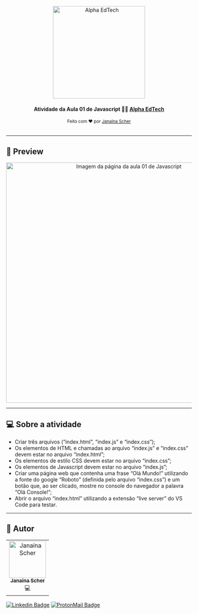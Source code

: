 <div align="center">
	<a href="https://www.alphaedtech.org.br/">
		<img src="https://user-images.githubusercontent.com/79182711/171509048-91800b54-de74-4dae-9924-3ce431a7cef2.png" alt="Alpha EdTech" title="Alpha EdTech" width="250" />
	</a>
	<h4>
    Atividade da Aula 01 de Javascript 💃🏻
    <a  href="https://www.alphaedtech.org.br/">
        Alpha EdTech
    </a>
	</h4>
	<sub> Feito com ❤️ por <a href="https://github.com/janascher">Janaína Scher</a></sub>
</div>
<br />

---

## 👀 Preview

<div align="center">
	<a href="https://janascher.github.io/javascript-alpha-edtech/">
		<img src="https://user-images.githubusercontent.com/79182711/171922165-aa0231c1-d330-45d4-811e-0a1902a7bddf.PNG" alt="Imagem da página da aula 01 de Javascript" title="Imagem da página da aula 01 de Javascript" width="650" />
	</a>
</div>

--- 

## 💻 Sobre a atividade

- Criar três arquivos (“index.html”, “index.js” e “index.css”);
- Os elementos de HTML e chamadas ao arquivo “index.js” e “index.css” devem
estar no arquivo “index.html”;
- Os elementos de estilo CSS devem estar no arquivo “index.css”;
- Os elementos de Javascript devem estar no arquivo “index.js”;
- Criar uma página web que contenha uma frase “Olá Mundo!” utilizando a fonte
do google “Roboto” (definida pelo arquivo “index.css”) e um botão que, ao ser
clicado, mostre no console do navegador a palavra “Olá Console!”;
- Abrir o arquivo “index.html” utilizando a extensão “live server” do VS Code para testar.

---

## 🦸 Autor

<table>
	<tr>
		<td align="center">
			<a href="https://github.com/janascher">
				<img src="https://avatars.githubusercontent.com/u/79182711?v=4" width="100px;" alt="Janaína Scher"/>
				<br />
				<sub>
					<b>Janaína Scher</b>
				</sub>
			</a>
			<br />💻<br />
		</td>
	</tr>
</table>

[![Linkedin Badge](https://img.shields.io/badge/LinkedIn-0077B5?style=for-the-badge&logo=linkedin&logoColor=white)](https://www.linkedin.com/in/janainascher/) 
[![ProtonMail Badge](https://img.shields.io/badge/ProtonMail-8B89CC?style=for-the-badge&logo=protonmail&logoColor=white)](mailto:janainascher@protonmail.com)